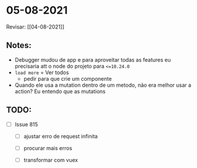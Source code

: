 # 05-08-2021

Revisar: [[04-08-2021]]

## Notes:
- Debugger mudou de app e para aproveitar todas as features eu precisaria att o node do projeto para `<=10.24.0`
- `load more` = Ver todos
  - pedir para que crie um componente
- Quando ele usa a mutation dentro de um metodo, não era melhor usar a action? Eu entendo que as mutations 

## TODO:
* [ ] Issue 815
  * [ ] ajustar erro de request infinita
  * [ ] procurar mais erros
  * [ ] transformar com vuex


